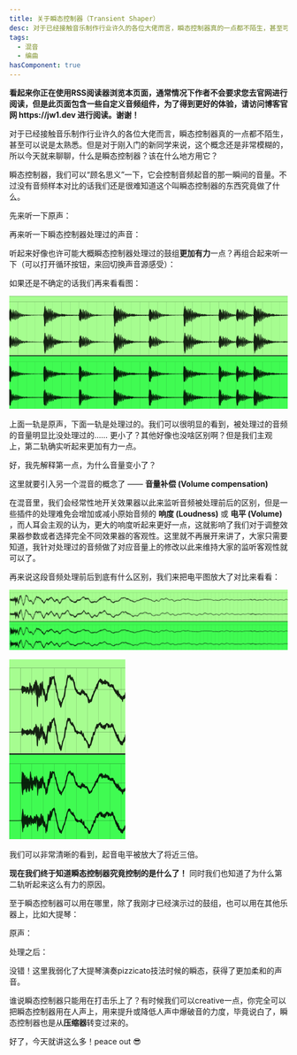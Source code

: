 ```yaml
---
title: 关于瞬态控制器（Transient Shaper）
desc: 对于已经接触音乐制作行业许久的各位大佬而言，瞬态控制器真的一点都不陌生，甚至可以说是太熟悉。但是对于刚入门的新同学来说，这个概念还是非常模糊的，所以今天就来聊聊，什么是瞬态控制器？该在什么地方用它？
tags:
  - 混音
  - 编曲
hasComponent: true
---
```


<div class="sugg-back">
    <strong>看起来你正在使用RSS阅读器浏览本页面，通常情况下作者不会要求您去官网进行阅读，但是此页面包含一些自定义音频组件，为了得到更好的体验，请访问博客官网 https://jw1.dev 进行阅读。谢谢！</strong>
    <br>
</div>

对于已经接触音乐制作行业许久的各位大佬而言，瞬态控制器真的一点都不陌生，甚至可以说是太熟悉。但是对于刚入门的新同学来说，这个概念还是非常模糊的，所以今天就来聊聊，什么是瞬态控制器？该在什么地方用它？

瞬态控制器，我们可以“顾名思义”一下，它会控制音频起音的那一瞬间的音量。不过没有音频样本对比的话我们还是很难知道这个叫瞬态控制器的东西究竟做了什么。

先来听一下原声：

<app-audio src="/p_assets/202109/a01/a01_3.mp3"></app-audio>  

再来听一下瞬态控制器处理过的声音：

<app-audio src="/p_assets/202109/a01/a01_4.mp3"></app-audio>  

听起来好像也许可能大概瞬态控制器处理过的鼓组**更加有力**一点？再组合起来听一下（可以打开循环按钮，来回切换声音源感受）：  

<app-audio-diff :on="{src: '/p_assets/202109/a01/a01_3.mp3', text: '原声'}" :off="{src: '/p_assets/202109/a01/a01_4.mp3', text: '经过瞬态控制器处理的声音'}"></app-audio-diff>  

如果还是不确定的话我们再来看看图：

![Image](/p_assets/202109/a01/Untitled.png)

上面一轨是原声，下面一轨是处理过的。我们可以很明显的看到，被处理过的音频的音量明显比没处理过的…… 更小了？其他好像也没啥区别啊？但是我们主观上，第二轨确实听起来更加有力一点。

好，我先解释第一点，为什么音量变小了？

这里就要引入另一个混音的概念了 —— **音量补偿 (Volume compensation)**

在混音里，我们会经常性地开关效果器以此来监听音频被处理前后的区别，但是一些插件的处理难免会增加或减小原始音频的 **响度 (Loudness)** 或 **电平 (Volume)** ，而人耳会主观的认为，更大的响度听起来更好一点，这就影响了我们对于调整效果器参数或者选择完全不同效果器的客观性。这里就不再展开来讲了，大家只需要知道，我针对处理过的音频做了对应音量上的修改以此来维持大家的监听客观性就可以了。

再来说这段音频处理前后到底有什么区别，我们来把电平图放大了对比来看看：

![Image](/p_assets/202109/a01/Untitled%201.png)

![Image](/p_assets/202109/a01/Untitled%202.png)

我们可以非常清晰的看到，起音电平被放大了将近三倍。

**现在我们终于知道瞬态控制器究竟控制的是什么了！** 同时我们也知道了为什么第二轨听起来这么有力的原因。

至于瞬态控制器可以用在哪里，除了我刚才已经演示过的鼓组，也可以用在其他乐器上，比如大提琴：

原声：

<app-audio src="/p_assets/202109/a01/a01_5.mp3"></app-audio>  

处理之后：

<app-audio src="/p_assets/202109/a01/a01_6.mp3"></app-audio>  

没错！这里我弱化了大提琴演奏pizzicato技法时候的瞬态，获得了更加柔和的声音。

谁说瞬态控制器只能用在打击乐上了？有时候我们可以creative一点，你完全可以把瞬态控制器用在人声上，用来提升或降低人声中爆破音的力度，毕竟说白了，瞬态控制器也是从**压缩器**转变过来的。

好了，今天就讲这么多！peace out 😎  

